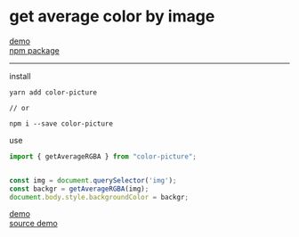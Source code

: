 # get average color by image
[demo](https://bad4iz.github.io/demo-color-picture/)  
[npm package](https://www.npmjs.com/package/color-picture)

--- 
install

```
yarn add color-picture

// or

npm i --save color-picture

```

use
```javascript
import { getAverageRGBA } from "color-picture";


const img = document.querySelector('img');
const backgr = getAverageRGBA(img);
document.body.style.backgroundColor = backgr;
```
[demo](https://bad4iz.github.io/demo-color-picture/)  
[source demo](https://github.com/bad4iz/demo-color-picture)
